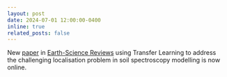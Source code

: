 ```yaml
---
layout: post
date: 2024-07-01 12:00:00-0400
inline: true
related_posts: false
---
```


<p class="text-justify">New <a href="https://www.sciencedirect.com/science/article/pii/S0012825224001247">paper</a> in <a href="https://www.sciencedirect.com/journal/earth-science-reviews">Earth-Science Reviews</a> using Transfer Learning to address the challenging localisation problem in soil spectroscopy modelling is now online.</p>

